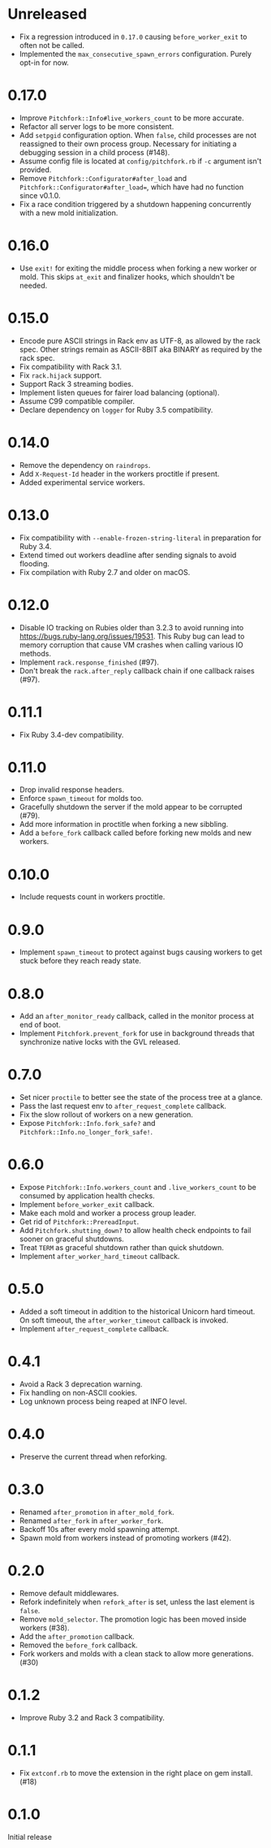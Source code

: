 # Unreleased

- Fix a regression introduced in `0.17.0` causing `before_worker_exit` to often not be called.
- Implemented the `max_consecutive_spawn_errors` configuration. Purely opt-in for now.

# 0.17.0

- Improve `Pitchfork::Info#live_workers_count` to be more accurate.
- Refactor all server logs to be more consistent.
- Add `setpgid` configuration option. When `false`, child processes are not reassigned to their own process group.
  Necessary for initiating a debugging session in a child process (#148).
- Assume config file is located at `config/pitchfork.rb` if `-c` argument isn't provided.
- Remove `Pitchfork::Configurator#after_load` and `Pitchfork::Configurator#after_load=`, which have had no function since v0.1.0.
- Fix a race condition triggered by a shutdown happening concurrently with a new mold initialization.

# 0.16.0

- Use `exit!` for exiting the middle process when forking a new worker or mold. 
  This skips `at_exit` and finalizer hooks, which shouldn't be needed.

# 0.15.0

- Encode pure ASCII strings in Rack env as UTF-8, as allowed by the rack spec.
  Other strings remain as ASCII-8BIT aka BINARY as required by the rack spec.
- Fix compatibility with Rack 3.1.
- Fix `rack.hijack` support.
- Support Rack 3 streaming bodies.
- Implement listen queues for fairer load balancing (optional).
- Assume C99 compatible compiler.
- Declare dependency on `logger` for Ruby 3.5 compatibility.

# 0.14.0

- Remove the dependency on `raindrops`.
- Add `X-Request-Id` header in the workers proctitle if present.
- Added experimental service workers.

# 0.13.0

- Fix compatibility with `--enable-frozen-string-literal` in preparation for Ruby 3.4.
- Extend timed out workers deadline after sending signals to avoid flooding.
- Fix compilation with Ruby 2.7 and older on macOS.

# 0.12.0

- Disable IO tracking on Rubies older than 3.2.3 to avoid running into https://bugs.ruby-lang.org/issues/19531.
  This Ruby bug can lead to memory corruption that cause VM crashes when calling various IO methods.
- Implement `rack.response_finished` (#97).
- Don't break the `rack.after_reply` callback chain if one callback raises (#97).

# 0.11.1

- Fix Ruby 3.4-dev compatibility.

# 0.11.0

- Drop invalid response headers.
- Enforce `spawn_timeout` for molds too.
- Gracefully shutdown the server if the mold appear to be corrupted (#79).
- Add more information in proctitle when forking a new sibbling.
- Add a `before_fork` callback called before forking new molds and new workers.

# 0.10.0

- Include requests count in workers proctitle.

# 0.9.0

- Implement `spawn_timeout` to protect against bugs causing workers to get stuck before they reach ready state.

# 0.8.0

- Add an `after_monitor_ready` callback, called in the monitor process at end of boot.
- Implement `Pitchfork.prevent_fork` for use in background threads that synchronize native locks with the GVL released.

# 0.7.0

- Set nicer `proctile` to better see the state of the process tree at a glance.
- Pass the last request env to `after_request_complete` callback.
- Fix the slow rollout of workers on a new generation.
- Expose `Pitchfork::Info.fork_safe?` and `Pitchfork::Info.no_longer_fork_safe!`.

# 0.6.0

- Expose `Pitchfork::Info.workers_count` and `.live_workers_count` to be consumed by application health checks.
- Implement `before_worker_exit` callback.
- Make each mold and worker a process group leader.
- Get rid of `Pitchfork::PrereadInput`.
- Add `Pitchfork.shutting_down?` to allow health check endpoints to fail sooner on graceful shutdowns.
- Treat `TERM` as graceful shutdown rather than quick shutdown.
- Implement `after_worker_hard_timeout` callback.

# 0.5.0

- Added a soft timeout in addition to the historical Unicorn hard timeout.
  On soft timeout, the `after_worker_timeout` callback is invoked.
- Implement `after_request_complete` callback.

# 0.4.1

- Avoid a Rack 3 deprecation warning.
- Fix handling on non-ASCII cookies.
- Log unknown process being reaped at INFO level.

# 0.4.0

- Preserve the current thread when reforking.

# 0.3.0

- Renamed `after_promotion` in `after_mold_fork`.
- Renamed `after_fork` in `after_worker_fork`.
- Backoff 10s after every mold spawning attempt.
- Spawn mold from workers instead of promoting workers (#42).

# 0.2.0

- Remove default middlewares.
- Refork indefinitely when `refork_after` is set, unless the last element is `false`.
- Remove `mold_selector`. The promotion logic has been moved inside workers (#38).
- Add the `after_promotion` callback.
- Removed the `before_fork` callback.
- Fork workers and molds with a clean stack to allow more generations. (#30)

# 0.1.2

- Improve Ruby 3.2 and Rack 3 compatibility.

# 0.1.1

- Fix `extconf.rb` to move the extension in the right place on gem install. (#18)

# 0.1.0

Initial release